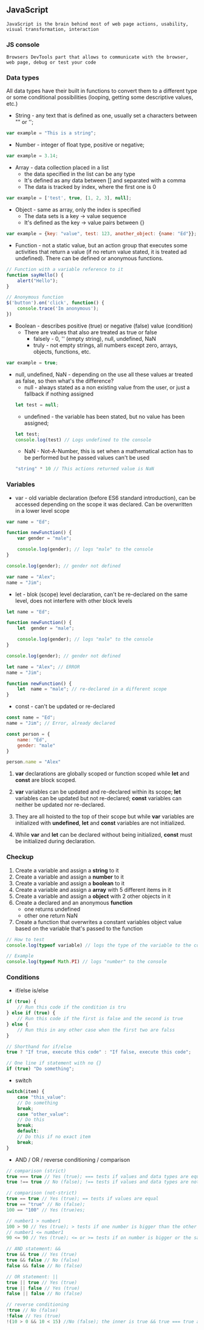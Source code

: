 ## JavaScript
    JavaScript is the brain behind most of web page actions, usability, visual transformation, interaction
### JS console
    Browsers DevTools part that allows to communicate with the browser, web page, debug or test your code 
### Data types
All data types have their built in functions to convert them to a different type or some conditional possibilities (looping, getting some descriptive values, etc.)
* String - any text that is defined as one, usually set a characters between "" or ''; 

```JavaScript
var example = "This is a string";
```

* Number - integer of float type, positive or negative; 

```JavaScript
var example = 3.14;
```

* Array - data collection placed in a list
    * the data specified in the list can be any type
    * It's defined as any data between [] and separated with a comma
    * The data is tracked by index, where the first one is 0

```JavaScript
var example = ['test', true, [1, 2, 3], null];
```

* Object - same as array, only the index is specified
    * The data sets is a key -> value sequence 
    * It's defined as the key -> value pairs between {}

```JavaScript
var example = {key: "value", test: 123, another_object: {name: "Ed"}};
```

* Function - not a static value, but an action group that executes some activities that return a value (if no return value stated, it is treated ad undefined). There can be defined or anonymous functions. 

```JavaScript
// Function with a variable reference to it
function sayHello() { 
    alert("Hello");
}

// Anonymous function
$('button').on('click', function() {
    console.trace('Im anonymous');
})
```

* Boolean - describes positive (true) or negative (false) value (condition)
    * There are values that also are treated as true or false
        * falsely - 0, '' (empty string), null, undefined, NaN
        * truly - not empty strings, all numbers except zero, arrays, objects, functions, etc.

```JavaScript
var example = true;
```

* null, undefined, NaN - depending on the use all these values ar treated as false, so then what's the difference?
    * null - always stated as a non existing value from the user, or just a fallback if nothing assigned
    ```JavaScript
    let test = null;
    ```
    * undefined - the variable has been stated, but no value has been assigned;
    ```JavaScript
    let test;
    console.log(test) // Logs undefined to the console
    ```
    * NaN - Not-A-Number, this is set when a mathematical action has to be performed but he passed values can't be used 
    ```JavaScript
    "string" * 10 // This actions returned value is NaN
    ```

### Variables
* var - old variable declaration (before ES6 standard introduction), can be accessed depending on the scope it was declared. Can be overwritten in a lower level scope

```JavaScript
var name = "Ed";

function newFunction() {
    var gender = "male";

    console.log(gender); // logs "male" to the console
}

console.log(gender); // gender not defined

var name = "Alex";
name = "Jim";
```

* let - blok (scope) level declaration, can't be re-declared on the same level, does not interfere with other block levels

```JavaScript
let name = "Ed";

function newFunction() {
    let  gender = "male";

    console.log(gender); // logs "male" to the console
}

console.log(gender); // gender not defined

let name = "Alex"; // ERROR
name = "Jim";

function newFunction() {
    let  name = "male"; // re-declared in a different scope
}
```

* const - can't be updated or re-declared

``` JavaScript
const name = "Ed";
name = "Jim"; // Error, already declared

const person = {
    name: "Ed",
    gender: "male"
}

person.name = "Alex"
```
1. **var** declarations are globally scoped or function scoped while **let** and **const** are block scoped.

2. **var** variables can be updated and re-declared within its scope; **let** variables can be updated but not re-declared; **const** variables can neither be updated nor re-declared.

3. They are all hoisted to the top of their scope but while **var** variables are initialized with **undefined**, **let** and **const** variables are not initialized.

4. While **var** and **let** can be declared without being initialized, **const** must be initialized during declaration.

### Checkup
1. Create a variable and assign a **string** to it
2. Create a variable and assign a **number** to it
3. Create a variable and assign a **boolean** to it
4. Create a variable and assign a **array** with 5 different items in it
5. Create a variable and assign a **object** with 2 other objects in it
6. Create a declared and an anonymous **function**
    * one returns undefined
    * other one return NaN
7. Create a function that overwrites a constant variables object value based on the variable that's passed to the function

```JavaScript
// How to test
console.log(typeof variable) // logs the type of the variable to the console

// Example
console.log(typeof Math.PI) // logs "number" to the console
```
 
 ### Conditions

* if/else is/else
```JavaScript
if (true) {
    // Run this code if the condition is tru
} else if (true) {
    // Run this code if the first is false and the second is true
} else {
    // Run this in any other case when the first two are falss
}

// Shorthand for if/else
true ? "If true, execute this code" : "If false, execute this code";

// One line if statement with no {}
if (true) "Do something";
```

* switch
```JavaScript
switch(item) {
    case "this_value":
    // Do something
    break;
    case "other_value":
    // Do this
    break;
    default:
    // Do this if no exact item
    break;
}
```

* AND / OR / reverse conditioning / comparison
```JavaScript
// comparison (strict)
true === true // Yes (true); === tests if values and data types are equal
true !== true // No (false); !== tests if values and data types are not equal

// comparison (not-strict)
true == true // Yes (true); == tests if values are equal
true == "true" // No (false);
100 == "100" // Yes (true)es;

// number1 > number1
100 > 90 // Yes (true); > tests if one number is bigger than the other
// number1 <= number1
90 <= 90 // Yes (true); <= or >= tests if on number is bigger or the same as the other one

// AND statement: &&
true && true // Yes (true)
true && false // No (false)
false && false // No (false)

// OR statement: ||
true || true // Yes (true)
true || false // Yes (true)
false || false // No (false)

// reverse conditioning
!true // No (false)
!false // Yes (true)
!(10 > 0 && 10 < 15) //No (false); the inner is true && true === true and then we reverse the true result and get false in the end
```